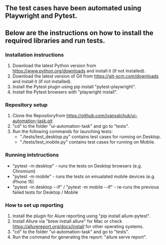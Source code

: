 ## The test cases have been automated using Playwright and Pytest. 
## Below are the instructions on how to install the required libraries and run tests.

### Installation instructions
1. Download the latest Python version from https://www.python.org/downloads and install it (if not installed).
2. Download the latest version of Git from https://git-scm.com/downloads and install it (if not installed).
3. Install the Pytest plugin using pip install "pytest-playwright".
4. Install the Pytest browsers with "playwright install".

### Repository setup
1. Clone the Repositoryfrom https://github.com/ivanvalchuk/ui-automation-task.git
2. "cd" to the folder "ui-automation-task" and go to "tests".
3. Run the following commands for launching tests:
    - "./tests/test_desktop.py" contains test cases for running on Desktop.
    - "./tests/test_mobile.py" contains test cases for running on Mobile.

### Running intstructions
- "pytest -m desktop" - runs the tests on Desktop browsers (e.g. Chromium)
- "pytest -m mobile" - runs the tests on emualated mobile devices (e.g. iPhone 15)
- "pytest -m desktop --lf" / "pytest -m mobile --lf" - re-runs the previous failed tests for Desktop / Mobile

### How to set up reporting
1. Install the plugin for Alure reporting using "pip install allure-pytest".
2. Install Allure via "brew install allure" for Mac or check https://allurereport.org/docs/install for other operating systems.
3. "cd" to the folder "ui-automation-task" and go to "tests".
4. Run the command for generating the report: "allure serve report".
